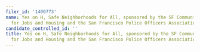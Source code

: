 ```yaml
---
filer_id: '1400773'
name: Yes on H, Safe Neighborhoods for All, sponsored by the SF Community Alliance
  for Jobs and Housing and the San Francisco Police Officers Association
candidate_controlled_id: ''
title: Yes on H, Safe Neighborhoods for All, sponsored by the SF Community Alliance
  for Jobs and Housing and the San Francisco Police Officers Association
---
```

